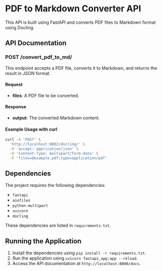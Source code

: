 # PDF to Markdown Converter API

This API is built using FastAPI and converts PDF files to Markdown format using Docling.

## API Documentation

### POST /convert_pdf_to_md/

This endpoint accepts a PDF file, converts it to Markdown, and returns the result in JSON format.

#### Request

*   **files**: A PDF file to be converted.

#### Response

*   **output**: The converted Markdown content.

#### Example Usage with curl

```bash
curl -X 'POST' \
  'http://localhost:8002/docling/' \
  -H 'accept: application/json' \
  -H 'Content-Type: multipart/form-data' \
  -F 'files=@example.pdf;type=application/pdf'
```

## Dependencies

The project requires the following dependencies:

*   `fastapi`
*   `aiofiles`
*   `python-multipart`
*   `uvicorn`
*   `docling`

These dependencies are listed in `requirements.txt`.

## Running the Application

1.  Install the dependencies using `pip install -r requirements.txt`.
2.  Run the application using `uvicorn fastapi_app:app --reload`.
3.  Access the API documentation at `http://localhost:8000/docs`.
